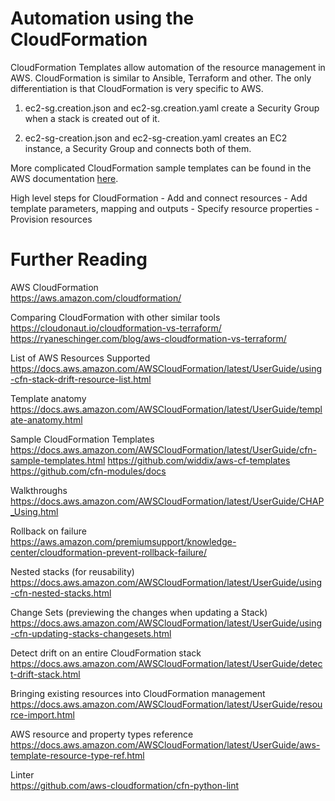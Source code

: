 # Automation using the CloudFormation

CloudFormation Templates allow automation of the resource management in AWS. CloudFormation is similar to Ansible, Terraform and other. The only differentiation is that CloudFormation is very specific to AWS.

1. ec2-sg.creation.json and ec2-sg.creation.yaml create a Security Group when a stack is created out of it.

2. ec2-sg-creation.json and ec2-sg-creation.yaml creates an EC2 instance, a Security Group and connects both of them.

More complicated CloudFormation sample templates can be found in the AWS documentation [here](https://docs.aws.amazon.com/AWSCloudFormation/latest/UserGuide/cfn-sample-templates.html).

High level steps for CloudFormation
	- Add and connect resources
	- Add template parameters, mapping and outputs
	- Specify resource properties
	- Provision resources

# Further Reading

AWS CloudFormation\
https://aws.amazon.com/cloudformation/

Comparing CloudFormation with other similar tools\
https://cloudonaut.io/cloudformation-vs-terraform/
https://ryaneschinger.com/blog/aws-cloudformation-vs-terraform/

List of AWS Resources Supported\
https://docs.aws.amazon.com/AWSCloudFormation/latest/UserGuide/using-cfn-stack-drift-resource-list.html

Template anatomy\
https://docs.aws.amazon.com/AWSCloudFormation/latest/UserGuide/template-anatomy.html

Sample CloudFormation Templates\
https://docs.aws.amazon.com/AWSCloudFormation/latest/UserGuide/cfn-sample-templates.html
https://github.com/widdix/aws-cf-templates
https://github.com/cfn-modules/docs

Walkthroughs\
https://docs.aws.amazon.com/AWSCloudFormation/latest/UserGuide/CHAP_Using.html

Rollback on failure\
https://aws.amazon.com/premiumsupport/knowledge-center/cloudformation-prevent-rollback-failure/

Nested stacks (for reusability)\
https://docs.aws.amazon.com/AWSCloudFormation/latest/UserGuide/using-cfn-nested-stacks.html

Change Sets (previewing the changes when updating a Stack)\
https://docs.aws.amazon.com/AWSCloudFormation/latest/UserGuide/using-cfn-updating-stacks-changesets.html

Detect drift on an entire CloudFormation stack\
https://docs.aws.amazon.com/AWSCloudFormation/latest/UserGuide/detect-drift-stack.html

Bringing existing resources into CloudFormation management\
https://docs.aws.amazon.com/AWSCloudFormation/latest/UserGuide/resource-import.html

AWS resource and property types reference\
https://docs.aws.amazon.com/AWSCloudFormation/latest/UserGuide/aws-template-resource-type-ref.html

Linter\
https://github.com/aws-cloudformation/cfn-python-lint